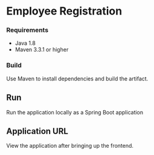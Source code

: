 # Employee Registration

### Requirements

* Java 1.8
* Maven 3.3.1 or higher
  
### Build
Use Maven to install dependencies and build the artifact.

## Run
Run the application locally as a Spring Boot application

## Application URL
View the application after bringing up the frontend. 


